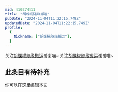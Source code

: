 ```yaml
---
mid: 410274411
title: "胡蝶椛随缘搬运"
pubDate: "2024-11-04T11:22:15.749Z"
updatedDate: "2024-11-04T11:22:15.749Z"
profile:
  {
    Nickname: ["胡蝶椛随缘搬运"],
  }
---
```


关注[胡蝶椛随缘搬运](https://space.bilibili.com/410274411)谢谢喵~ 关注[胡蝶椛随缘搬运](https://space.bilibili.com/410274411)谢谢喵~

## 此条目有待补充
你可以在[这里](https://github.com/Yuhanawa/VTuber.ICU-Content/edit/master/v/胡蝶椛随缘搬运/index.md)编辑本文

